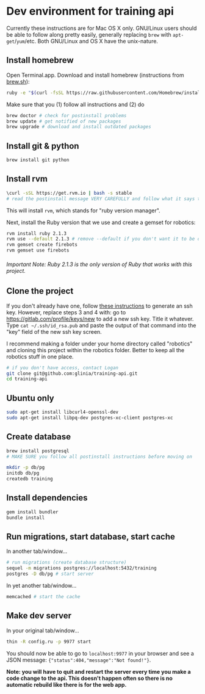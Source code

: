 # Dev environment for training api

Currently these instructions are for Mac OS X only. GNU/Linux users should be able to follow along pretty easily, generally replacing `brew` with `apt-get`/`yum`/etc. Both GNU/Linux and OS X have the unix-nature.

## Install homebrew
Open Terminal.app. Download and install homebrew (instructions from [brew.sh](http://brew.sh/)):
```bash
ruby -e "$(curl -fsSL https://raw.githubusercontent.com/Homebrew/install/master/install)"
```

Make sure that you (1) follow all instructions and (2) do
```bash
brew doctor # check for postinstall problems
brew update # get notified of new packages
brew upgrade # download and install outdated packages
```

## Install git & python
```bash
brew install git python
```

## Install rvm

```bash
\curl -sSL https://get.rvm.io | bash -s stable
# read the postinstall message VERY CAREFULLY and follow what it says to do
```

This will install `rvm`, which stands for "ruby version manager".

Next, install the Ruby version that we use and create a gemset for robotics:
```bash
rvm install ruby 2.1.3
rvm use --default 2.1.3 # remove --default if you don't want it to be default
rvm gemset create firebots
rvm gemset use firebots
```

###### Important Note: Ruby 2.1.3 is the only version of Ruby that works with this project.

## Clone the project

If you don't already have one, follow [these instructions](https://help.github.com/articles/generating-ssh-keys/) to generate an ssh key.
However, replace steps 3 and 4 with: go to https://gitlab.com/profile/keys/new to add a new ssh key. Title it whatever.
Type `cat ~/.ssh/id_rsa.pub` and paste the output of that command into the "key" field of the new ssh key screen.

I recommend making a folder under your home directory called "robotics" and cloning this project within the robotics folder. Better to keep all the robotics stuff in one place.
```bash
# if you don't have access, contact Logan
git clone git@github.com:glinia/training-api.git
cd training-api
```

## Ubuntu only

```bash
sudo apt-get install libcurl4-openssl-dev
sudo apt-get install libpq-dev postgres-xc-client postgres-xc
```

## Create database

```bash
brew install postgresql
# MAKE SURE you follow all postinstall instructions before moving on

mkdir -p db/pg
initdb db/pg
createdb training
```

## Install dependencies

```bash
gem install bundler
bundle install
```

## Run migrations, start database, start cache

In another tab/window...
```bash
# run migrations (create database structure)
sequel -m migrations postgres://localhost:5432/training
postgres -D db/pg # start server
```

In yet another tab/window...
```bash
memcached # start the cache
```

## Make dev server

In your original tab/window...
```bash
thin -R config.ru -p 9977 start
```

You should now be able to go to `localhost:9977` in your browser and see a JSON message: `{"status":404,"message":"Not found!"}`.

**Note: you will have to quit and restart the server every time you make a code change to the api. This doesn't happen often so there is no automatic rebuild like there is for the web app.**
